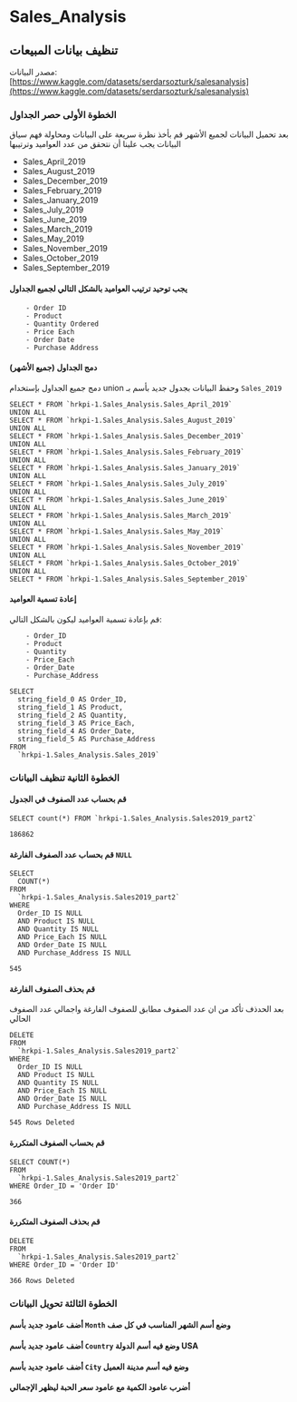 # Sales_Analysis
## تنظيف بيانات المبيعات 
مصدر البيانات: [https://www.kaggle.com/datasets/serdarsozturk/salesanalysis](https://www.kaggle.com/datasets/serdarsozturk/salesanalysis)

### الخطوة الأولى حصر الجداول
بعد تحميل البيانات لجميع الأشهر قم بأخذ نظرة سريعة على البيانات ومحاولة فهم سياق البيانات 
يجب علينا أن نتحقق من عدد العواميد وترتيبها
* Sales_April_2019
* Sales_August_2019
* Sales_December_2019
* Sales_February_2019
* Sales_January_2019
* Sales_July_2019
* Sales_June_2019
* Sales_March_2019
* Sales_May_2019
* Sales_November_2019
* Sales_October_2019
* Sales_September_2019



#### يجب توحيد ترتيب العواميد بالشكل التالي لجميع الجداول 
````
    - Order ID 
    - Product 
    - Quantity Ordered 
    - Price Each 
    - Order Date 
    - Purchase Address
````





#### دمج الجداول (جميع الأشهر)
دمج جميع الجداول بإستخدام union وحفظ البيانات بجدول جديد بأسم بـ `Sales_2019`

````
SELECT * FROM `hrkpi-1.Sales_Analysis.Sales_April_2019` 
UNION ALL
SELECT * FROM `hrkpi-1.Sales_Analysis.Sales_August_2019` 
UNION ALL
SELECT * FROM `hrkpi-1.Sales_Analysis.Sales_December_2019` 
UNION ALL
SELECT * FROM `hrkpi-1.Sales_Analysis.Sales_February_2019` 
UNION ALL
SELECT * FROM `hrkpi-1.Sales_Analysis.Sales_January_2019` 
UNION ALL
SELECT * FROM `hrkpi-1.Sales_Analysis.Sales_July_2019` 
UNION ALL
SELECT * FROM `hrkpi-1.Sales_Analysis.Sales_June_2019` 
UNION ALL
SELECT * FROM `hrkpi-1.Sales_Analysis.Sales_March_2019` 
UNION ALL
SELECT * FROM `hrkpi-1.Sales_Analysis.Sales_May_2019` 
UNION ALL
SELECT * FROM `hrkpi-1.Sales_Analysis.Sales_November_2019` 
UNION ALL
SELECT * FROM `hrkpi-1.Sales_Analysis.Sales_October_2019` 
UNION ALL
SELECT * FROM `hrkpi-1.Sales_Analysis.Sales_September_2019` 
````


#### إعادة تسمية العواميد 


قم بإعادة تسمية العواميد ليكون بالشكل التالي:


````
    - Order_ID 
    - Product 
    - Quantity 
    - Price_Each 
    - Order_Date 
    - Purchase_Address
````


````
SELECT
  string_field_0 AS Order_ID,
  string_field_1 AS Product,
  string_field_2 AS Quantity,
  string_field_3 AS Price_Each,
  string_field_4 AS Order_Date,
  string_field_5 AS Purchase_Address
FROM
  `hrkpi-1.Sales_Analysis.Sales_2019`

````

### الخطوة الثانية تنظيف البيانات

#### قم بحساب عدد الصفوف في الجدول

````
SELECT count(*) FROM `hrkpi-1.Sales_Analysis.Sales2019_part2` 
````

````
186862
````





#### قم بحساب عدد الصفوف الفارغة `NULL`

````
SELECT
  COUNT(*)
FROM
  `hrkpi-1.Sales_Analysis.Sales2019_part2`
WHERE
  Order_ID IS NULL
  AND Product IS NULL
  AND Quantity IS NULL
  AND Price_Each IS NULL
  AND Order_Date IS NULL
  AND Purchase_Address IS NULL
````

````
545
````



#### قم بحذف الصفوف الفارغة
بعد الحدذف تأكد من ان عدد الصفوف مطابق للصفوف الفارغة واجمالي عدد الصفوف الحالي 

````
DELETE
FROM
  `hrkpi-1.Sales_Analysis.Sales2019_part2`
WHERE
  Order_ID IS NULL
  AND Product IS NULL
  AND Quantity IS NULL
  AND Price_Each IS NULL
  AND Order_Date IS NULL
  AND Purchase_Address IS NULL
````

````
545 Rows Deleted
````




#### قم بحساب الصفوف المتكررة

````
SELECT COUNT(*)
FROM
  `hrkpi-1.Sales_Analysis.Sales2019_part2`
WHERE Order_ID = 'Order ID'
````
````
366
````





#### قم بحذف الصفوف المتكررة

````
DELETE
FROM
  `hrkpi-1.Sales_Analysis.Sales2019_part2`
WHERE Order_ID = 'Order ID'
````

````
366 Rows Deleted
````



### الخطوة الثالثة تحويل البيانات


#### أضف عامود جديد بأسم `Month` وضع أسم الشهر المناسب في كل صف


#### أضف عامود جديد بأسم  `Country` وضع فيه أسم الدولة USA



#### أضف عامود جديد بأسم  `City` وضع فيه أسم مدينة العميل


#### أضرب عامود الكمية مع عامود سعر الحبة ليظهر الإجمالي





